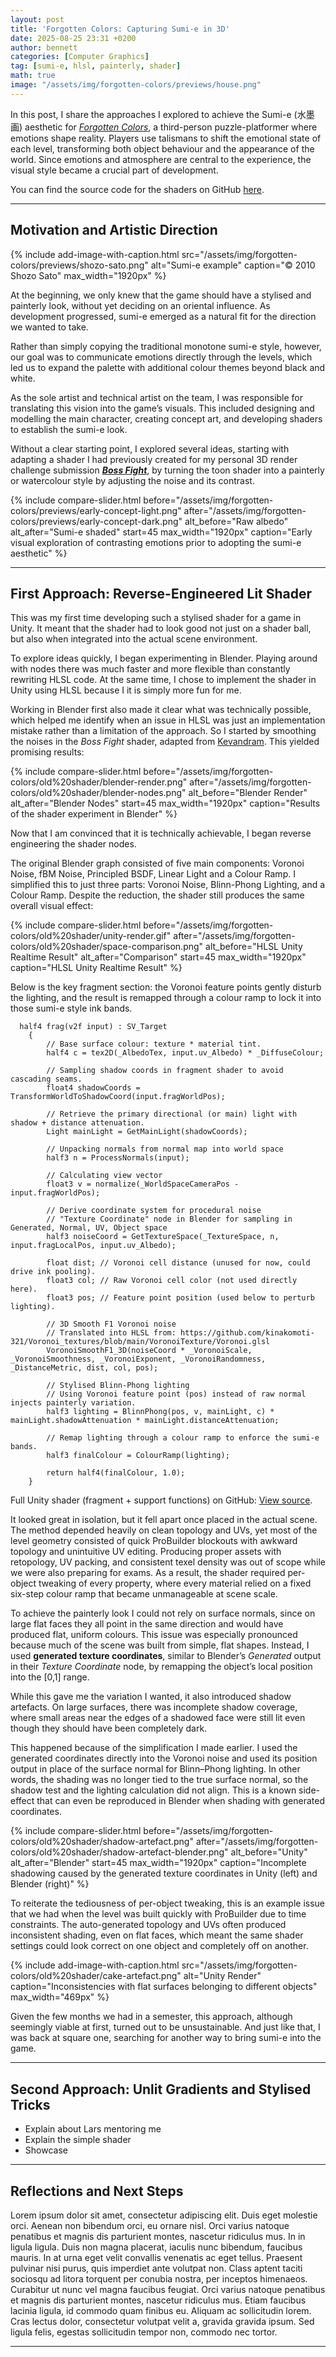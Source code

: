 ```yaml
---
layout: post
title: 'Forgotten Colors: Capturing Sumi-e in 3D'
date: 2025-08-25 23:31 +0200
author: bennett
categories: [Computer Graphics]
tag: [sumi-e, hlsl, painterly, shader]
math: true
image: "/assets/img/forgotten-colors/previews/house.png"
---
```


In this post, I share the approaches I explored to achieve the Sumi-e (水墨画) aesthetic for [*Forgotten Colors*](https://felipe-lucas.itch.io/forgotten-colors), a third-person puzzle-platformer where emotions shape reality. Players use talismans to shift the emotional state of each level, transforming both object behaviour and the appearance of the world. Since emotions and atmosphere are central to the experience, the visual style became a crucial part of development.


You can find the source code for the shaders on GitHub [here](https://github.com/bentoBAUX/Sumi-e-in-3D).

---

## Motivation and Artistic Direction

{% include add-image-with-caption.html
   src="/assets/img/forgotten-colors/previews/shozo-sato.png"
   alt="Sumi-e example"
   caption="© 2010 Shozo Sato"
   max_width="1920px"
%}

At the beginning, we only knew that the game should have a stylised and painterly look, without yet deciding on an oriental influence. As development progressed, sumi-e emerged as a natural fit for the direction we wanted to take. 

Rather than simply copying the traditional monotone sumi-e style, however, our goal was to communicate emotions directly through the levels, which led us to expand the palette with additional colour themes beyond black and white. 

As the sole artist and technical artist on the team, I was responsible for translating this vision into the game’s visuals. This included designing and modelling the main character, creating concept art, and developing shaders to establish the sumi-e look. 

Without a clear starting point, I explored several ideas, starting with adapting a shader I had previously created for my personal 3D render challenge submission [***Boss Fight***](https://youtu.be/TfwCpTyKdX0), by turning the toon shader into a painterly or watercolour style by adjusting the noise and its contrast.

{% include compare-slider.html
   before="/assets/img/forgotten-colors/previews/early-concept-light.png"
   after="/assets/img/forgotten-colors/previews/early-concept-dark.png"
   alt_before="Raw albedo"
   alt_after="Sumi-e shaded"
   start=45
   max_width="1920px"
   caption="Early visual exploration of contrasting emotions prior to adopting the sumi-e aesthetic"
%}


---

## First Approach: Reverse-Engineered Lit Shader

<!-- - Talk about the blender shader
- Talk about how i implemented it in hlsl
- Show result
- Explain why it didnt work -->
  
This was my first time developing such a stylised shader for a game in Unity. It meant that the shader had to look good not just on a shader ball, but also when integrated into the actual scene environment.

To explore ideas quickly, I began experimenting in Blender. Playing around with nodes there was much faster and more flexible than constantly rewriting HLSL code. At the same time, I chose to implement the shader in Unity using HLSL because I it is simply more fun for me. 

Working in Blender first also made it clear what was technically possible, which helped me identify when an issue in HLSL was just an implementation mistake rather than a limitation of the approach. So I started by smoothing the noises in the *Boss Fight* shader, adapted from [Kevandram](https://youtu.be/vRALvQSS1vw?t=703). This yielded promising results:

{% include compare-slider.html
   before="/assets/img/forgotten-colors/old%20shader/blender-render.png"
   after="/assets/img/forgotten-colors/old%20shader/blender-nodes.png"
   alt_before="Blender Render"
   alt_after="Blender Nodes"
   start=45
   max_width="1920px"
   caption="Results of the shader experiment in Blender"
%}

Now that I am convinced that it is technically achievable, I began reverse engineering the shader nodes. 

The original Blender graph consisted of five main components: Voronoi Noise, fBM Noise, Principled BSDF, Linear Light and a Colour Ramp. I simplified this to just three parts: Voronoi Noise, Blinn-Phong Lighting, and a Colour Ramp. Despite the reduction, the shader still produces the same overall visual effect:

{% include compare-slider.html
   before="/assets/img/forgotten-colors/old%20shader/unity-render.gif"
   after="/assets/img/forgotten-colors/old%20shader/space-comparison.png"
   alt_before="HLSL Unity Realtime Result"
   alt_after="Comparison"
   start=45
   max_width="1920px"
   caption="HLSL Unity Realtime Result"
%}


Below is the key fragment section: the Voronoi feature points gently disturb the lighting, and the result is remapped through a colour ramp to lock it into those sumi-e style ink bands.

```hlsl
  half4 frag(v2f input) : SV_Target
    {
        // Base surface colour: texture * material tint.
        half4 c = tex2D(_AlbedoTex, input.uv_Albedo) * _DiffuseColour;
        
        // Sampling shadow coords in fragment shader to avoid cascading seams.
        float4 shadowCoords = TransformWorldToShadowCoord(input.fragWorldPos);
        
        // Retrieve the primary directional (or main) light with shadow + distance attenuation.
        Light mainLight = GetMainLight(shadowCoords);

        // Unpacking normals from normal map into world space
        half3 n = ProcessNormals(input);

        // Calculating view vector
        float3 v = normalize(_WorldSpaceCameraPos - input.fragWorldPos);

        // Derive coordinate system for procedural noise
        // "Texture Coordinate" node in Blender for sampling in Generated, Normal, UV, Object space
        half3 noiseCoord = GetTextureSpace(_TextureSpace, n, input.fragLocalPos, input.uv_Albedo);

        float dist; // Voronoi cell distance (unused for now, could drive ink pooling).
        float3 col; // Raw Voronoi cell color (not used directly here).
        float3 pos; // Feature point position (used below to perturb lighting).

        // 3D Smooth F1 Voronoi noise
        // Translated into HLSL from: https://github.com/kinakomoti-321/Voronoi_textures/blob/main/VoronoiTexture/Voronoi.glsl
        VoronoiSmoothF1_3D(noiseCoord * _VoronoiScale, _VoronoiSmoothness, _VoronoiExponent, _VoronoiRandomness, _DistanceMetric, dist, col, pos);

        // Stylised Blinn-Phong lighting
        // Using Voronoi feature point (pos) instead of raw normal injects painterly variation.
        half3 lighting = BlinnPhong(pos, v, mainLight, c) * mainLight.shadowAttenuation * mainLight.distanceAttenuation;

        // Remap lighting through a colour ramp to enforce the sumi-e bands.
        half3 finalColour = ColourRamp(lighting);

        return half4(finalColour, 1.0);
    }
```
<figcaption class="ba-caption">Full Unity shader (fragment + support functions) on GitHub: <a href="https://github.com/bentoBAUX/Sumi-e-in-3D" target="_blank" rel="noopener">View source</a>.</figcaption>

It looked great in isolation, but it fell apart once placed in the actual scene. The method depended heavily on clean topology and UVs, yet most of the level geometry consisted of quick ProBuilder blockouts with awkward topology and unintuitive UV editing. Producing proper assets with retopology, UV packing, and consistent texel density was out of scope while we were also preparing for exams. As a result, the shader required per-object tweaking of every property, where every material relied on a fixed six-step colour ramp that became unmanageable at scene scale.

To achieve the painterly look I could not rely on surface normals, since on large flat faces they all point in the same direction and would have produced flat, uniform colours. This issue was especially pronounced because much of the scene was built from simple, flat shapes. Instead, I used **generated texture coordinates**, similar to Blender’s *Generated* output in their *Texture Coordinate* node, by remapping the object’s local position into the [0,1] range. 

While this gave me the variation I wanted, it also introduced shadow artefacts. On large surfaces, there was incomplete shadow coverage, where small areas near the edges of a shadowed face were still lit even though they should have been completely dark. 

This happened because of the simplification I made earlier. I used the generated coordinates directly into the Voronoi noise and used its position output in place of the surface normal for Blinn–Phong lighting. In other words, the shading was no longer tied to the true surface normal, so the shadow test and the lighting calculation did not align. This is a known side-effect that can even be reproduced in Blender when shading with generated coordinates. 

{% include compare-slider.html
   before="/assets/img/forgotten-colors/old%20shader/shadow-artefact.png"
   after="/assets/img/forgotten-colors/old%20shader/shadow-artefact-blender.png"
   alt_before="Unity"
   alt_after="Blender"
   start=45
   max_width="1920px"
   caption="Incomplete shadowing caused by the generated texture coordinates in Unity (left) and Blender (right)"
%}


To reiterate the tediousness of per-object tweaking, this is an example issue that we had when the level was built quickly with ProBuilder due to time constraints. The auto-generated topology and UVs often produced inconsistent shading, even on flat faces, which meant the same shader settings could look correct on one object and completely off on another.

{% include add-image-with-caption.html
   src="/assets/img/forgotten-colors/old%20shader/cake-artefact.png"
   alt="Unity Render"
   caption="Inconsistencies with flat surfaces belonging to different objects"
   max_width="469px"
%}

Given the few months we had in a semester, this approach, although seemingly viable at first, turned out to be unsustainable. And just like that, I was back at square one, searching for another way to bring sumi-e into the game.

---

## Second Approach: Unlit Gradients and Stylised Tricks

- Explain about Lars mentoring me
- Explain the simple shader
- Showcase

---

## Reflections and Next Steps

Lorem ipsum dolor sit amet, consectetur adipiscing elit. Duis eget molestie orci. Aenean non bibendum orci, eu ornare nisl. Orci varius natoque penatibus et magnis dis parturient montes, nascetur ridiculus mus. In in ligula ligula. Duis non magna placerat, iaculis nunc bibendum, faucibus mauris. In at urna eget velit convallis venenatis ac eget tellus. Praesent pulvinar nisi purus, quis imperdiet ante volutpat non. Class aptent taciti sociosqu ad litora torquent per conubia nostra, per inceptos himenaeos. Curabitur ut nunc vel magna faucibus feugiat. Orci varius natoque penatibus et magnis dis parturient montes, nascetur ridiculus mus. Etiam faucibus lacinia ligula, id commodo quam finibus eu. Aliquam ac sollicitudin lorem. Cras lectus dolor, consectetur volutpat velit a, gravida gravida ipsum. Sed ligula felis, egestas sollicitudin tempor non, commodo nec tortor.

---

